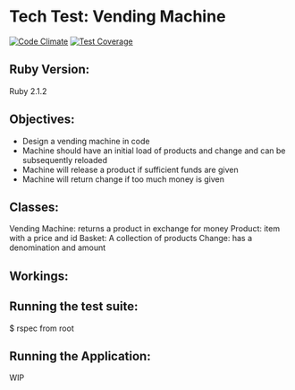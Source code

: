 Tech Test: Vending Machine
==========================
[![Code Climate](https://codeclimate.com/github/foxjerem/vending-machine/badges/gpa.svg)](https://codeclimate.com/github/foxjerem/vending-machine) [![Test Coverage](https://codeclimate.com/github/foxjerem/vending-machine/badges/coverage.svg)](https://codeclimate.com/github/foxjerem/vending-machine)

Ruby Version:
-------------
Ruby 2.1.2

Objectives:
-----------
- Design a vending machine in code
- Machine should have an initial load of products and change and can be subsequently reloaded
- Machine will release a product if sufficient funds are given
- Machine will return change if too much money is given

Classes:
--------
Vending Machine: returns a product in exchange for money
Product: item with a price and id
Basket: A collection of products
Change: has a denomination and amount

Workings:
---------

Running the test suite:
-----------------------
$ rspec from root

Running the Application:
------------------------
WIP
